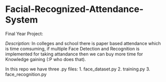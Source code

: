 # Facial-Recognized-Attendance-System
Final Year Project:



*Description:*
            In colleges and school there is paper based attendance which is time comsuming, if multiple Face Detection and Recognition is  implemented for taking attandance then we can buy more time for Knowledge gaining (:P who does that).
            
            
In this repo we have three .py files:
                                      1. face_dataset.py
                                      2. training.py
                                      3. face_recognition.py
                                      
